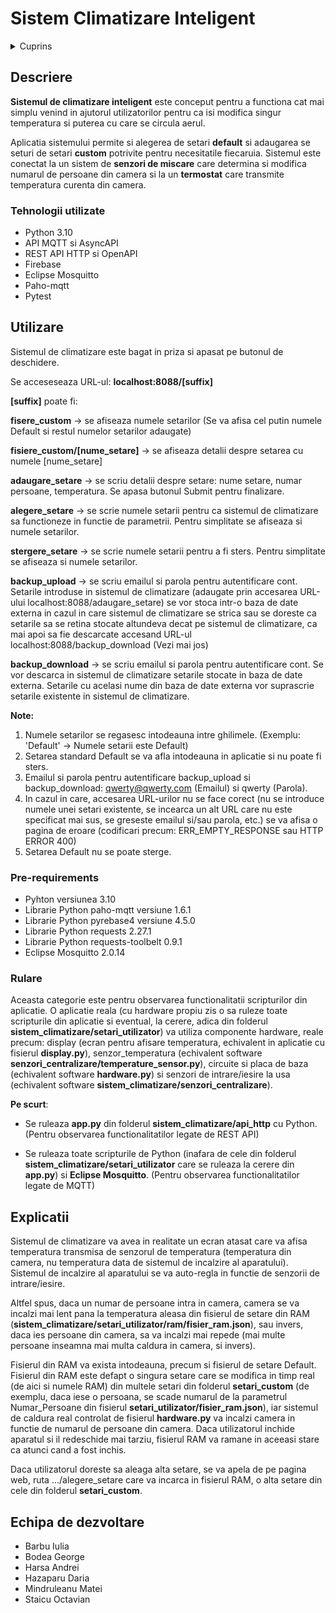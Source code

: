 # Sistem Climatizare Inteligent

<details>
  <summary>Cuprins</summary>
  <ol>
    <li>
      <a href="#descriere">Descriere</a>
      <ul>
        <li><a href="#tehnologii">Tehnologii utilizate</a></li>
      </ul>
    </li>
    <li>
      <a href="#utilizare">Utilizare</a>
      <ul>
        <li><a href="#prerequirements">Pre-requirements</a></li>
        <li><a href="#rulare">Rulare</a></li>
        <li><a href="#explicatii">Explicatii software</a></li>
      </ul>
    </li>
    <li><a href="#echipa">Echipa de dezvoltare</a></li>
  </ol>
</details>

## <a id="descriere">Descriere</a>

__Sistemul de climatizare inteligent__ este conceput pentru a functiona cat mai simplu venind in ajutorul utilizatorilor pentru ca isi modifica singur temperatura si puterea cu care se circula aerul.

Aplicatia sistemului permite si alegerea de setari __default__ si adaugarea se seturi de setari __custom__ potrivite pentru necesitatile fiecaruia. Sistemul este conectat la un sistem de __senzori de miscare__ care determina si modifica numarul de persoane din camera si la un __termostat__ care transmite temperatura curenta din camera.


### <a id="tehnologii">Tehnologii utilizate</a>
 * Python 3.10
 * API MQTT si AsyncAPI
 * REST API HTTP si OpenAPI
 * Firebase
 * Eclipse Mosquitto
 * Paho-mqtt
 * Pytest
 
 ## <a id="utilizare">Utilizare</a>
 Sistemul de climatizare este bagat in priza si apasat pe butonul de deschidere.

Se acceseseaza URL-ul: __localhost:8088/[suffix]__

__[suffix]__ poate fi:

__fisere_custom__ -> se afiseaza numele setarilor (Se va afisa cel putin numele Default si restul numelor setarilor adaugate)

__fisiere_custom/[nume_setare]__ -> se afiseaza detalii despre setarea cu numele [nume_setare]

__adaugare_setare__ -> se scriu detalii despre setare: nume setare, numar persoane, temperatura. Se apasa butonul Submit pentru finalizare.

__alegere_setare__ -> se scrie numele setarii pentru ca sistemul de climatizare sa functioneze in functie de parametrii. Pentru simplitate se afiseaza si numele setarilor.

__stergere_setare__ -> se scrie numele setarii pentru a fi sters. Pentru simplitate se afiseaza si numele setarilor.

__backup_upload__ -> se scriu emailul si parola pentru autentificare cont. Setarile introduse in sistemul de climatizare (adaugate prin accesarea URL-ului localhost:8088/adaugare_setare) se vor stoca intr-o baza de date externa in cazul in care sistemul de climatizare se strica sau se doreste ca setarile sa se retina stocate altundeva decat pe sistemul de climatizare, ca mai apoi sa fie descarcate accesand URL-ul localhost:8088/backup_download (Vezi mai jos)

__backup_download__ -> se scriu emailul si parola pentru autentificare cont. Se vor descarca in sistemul de climatizare setarile stocate in baza de date externa. Setarile cu acelasi nume din baza de date externa vor suprascrie setarile existente in sistemul de climatizare.

__Note:__
1. Numele setarilor se regasesc intodeauna intre ghilimele. (Exemplu: 'Default' -> Numele setarii este Default)
2. Setarea standard Default se va afla intodeauna in aplicatie si nu poate fi sters.
3. Emailul si parola pentru autentificare backup_upload si backup_download: qwerty@qwerty.com (Emailul) si qwerty (Parola).
4. In cazul in care, accesarea URL-urilor nu se face corect (nu se introduce numele unei setari existente, se incearca un alt URL care nu este specificat mai sus, se greseste emailul si/sau parola, etc.) se va afisa o pagina de eroare (codificari precum: ERR_EMPTY_RESPONSE sau HTTP ERROR 400)
5. Setarea Default nu se poate sterge.
 
 ### <a id="prerequirements">Pre-requirements</a>
 * Pyhton versiunea 3.10
 * Librarie Python paho-mqtt versiune 1.6.1
 * Librarie Python pyrebase4 versiune 4.5.0
 * Librarie Python requests 2.27.1
 * Librarie Python requests-toolbelt 0.9.1
 * Eclipse Mosquitto 2.0.14
 
 
 ### <a id="rulare">Rulare</a>
 Aceasta categorie este pentru observarea functionalitatii scripturilor din aplicatie. O aplicatie reala (cu hardware propiu zis o sa ruleze toate scripturile din aplicatie si eventual, la cerere, adica din folderul __sistem_climatizare/setari_utilizator__) va utiliza componente hardware, reale precum: display (ecran pentru afisare temperatura, echivalent in aplicatie cu fisierul __display.py__), senzor_temperatura (echivalent software __senzori_centralizare/temperature_sensor.py__), circuite si placa de baza (echivalent software __hardware.py__) si senzori de intrare/iesire la usa (echivalent software __sistem_climatizare/senzori_centralizare__).
 
 __Pe scurt__:
 * Se ruleaza __app.py__ din folderul __sistem_climatizare/api_http__ cu Python. (Pentru observarea functionalitatilor legate de REST API)
 
 * Se ruleaza toate scripturile de Python (inafara de cele din folderul __sistem_climatizare/setari_utilizator__ care se ruleaza la cerere din __app.py__) si __Eclipse    Mosquitto__. (Pentru observarea functionalitatilor legate de MQTT)
 
 ## <a id="explicatii">Explicatii</a>
 Sistemul de climatizare va avea in realitate un ecran atasat care va afisa temperatura transmisa de senzorul de temperatura (temperatura din camera, nu temperatura data de sistemul de incalzire al aparatului). Sistemul de incalzire al aparatului se va auto-regla in functie de senzorii de intrare/iesire. 
 
 Altfel spus, daca un numar de persoane intra in camera, camera se va incalzi mai lent pana la temperatura aleasa din fisierul de setare din RAM (__sistem_climatizare/setari_utilizator/ram/fisier_ram.json__), sau invers, daca ies persoane din camera, sa va incalzi mai repede (mai multe persoane inseamna mai multa caldura in camera, si invers). 
 
 Fisierul din RAM va exista intodeauna, precum si fisierul de setare Default. Fisierul din RAM este defapt o singura setare care se modifica in timp real (de aici si numele RAM) din multele setari din folderul __setari_custom__ (de exemplu, daca iese o persoana, se scade numarul de la parametrul Numar_Persoane din fisierul __setari_utilizator/fisier_ram.json__), iar sistemul de caldura real controlat de fisierul __hardware.py__ va incalzi camera in functie de numarul de persoane din camera. Daca utilizatorul inchide aparatul si il redeschide mai tarziu, fisierul RAM va ramane in aceeasi stare ca atunci cand a fost inchis.
 
 Daca utilizatorul doreste sa aleaga alta setare, se va apela de pe pagina web, ruta .../alegere_setare care va incarca in fisierul RAM, o alta setare din cele din folderul __setari_custom__. 
 
  
 ## <a id="echipa">Echipa de dezvoltare</a>
 * Barbu Iulia
 * Bodea George
 * Harsa Andrei
 * Hazaparu Daria
 * Mindruleanu Matei
 * Staicu Octavian
 
 
 
